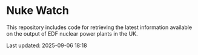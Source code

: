 # Nuke Watch

This repository includes code for retrieving the latest information available on the output of EDF nuclear power plants in the UK.

Last updated: 2025-09-06 18:18